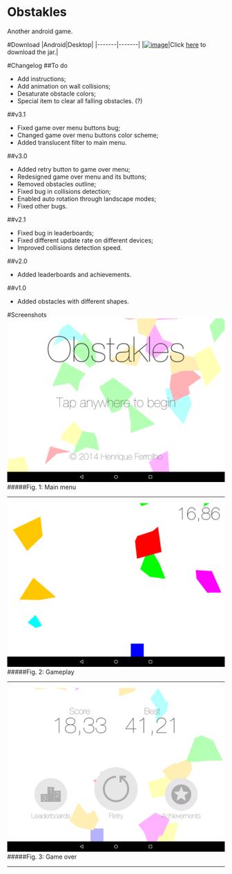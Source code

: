 Obstakles
=========
Another android game.

#Download
|Android|Desktop|
|-------|-------|
|[![image](http://i.imgur.com/64IJLRD.png)](https://play.google.com/store/apps/details?id=com.ferrolho.obstakles)|Click [here](/desktop/binaries/obstakles.jar?raw=true) to download the jar.|

#Changelog
##To do
- Add instructions;
- Add animation on wall collisions;
- Desaturate obstacle colors;
- Special item to clear all falling obstacles. (?)

##v3.1
- Fixed game over menu buttons bug;
- Changed game over menu buttons color scheme;
- Added translucent filter to main menu.

##v3.0
- Added retry button to game over menu;
- Redesigned game over menu and its buttons;
- Removed obstacles outline;
- Fixed bug in collisions detection;
- Enabled auto rotation through landscape modes;
- Fixed other bugs.

##v2.1
- Fixed bug in leaderboards;
- Fixed different update rate on different devices;
- Improved collisions detection speed.

##v2.0
- Added leaderboards and achievements.

##v1.0
- Added obstacles with different shapes.

#Screenshots
![image](screenshots/current-version/7-inch/main-menu.png)
#####Fig. 1: Main menu
***
![image](screenshots/current-version/7-inch/game-play.png)
#####Fig. 2: Gameplay
***
![image](screenshots/current-version/7-inch/game-over.png)
#####Fig. 3: Game over
***
